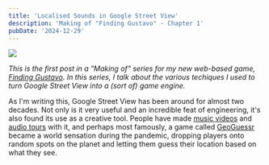 ```yaml
---
title: 'Localised Sounds in Google Street View'
description: 'Making of "Finding Gustavo" - Chapter 1'
pubDate: '2024-12-29'
---
```


![](https://www.fiala.space/assets/img/gustavo/vc.webp)

*This is the first post in a "Making of" series for my new web-based game, [Finding Gustavo](https://finding-gustavo.quest). In this series, I talk about the various techiques I used to turn Google Street View into a (sort of) game engine.*

As I'm writing this, Google Street View has been around for almost two decades. Not only is it very useful and an incredible feat of engineering,
it's also found its use as a creative tool. People have made [music videos](http://www.thewildernessdowntown.com/) and [audio tours](https://www.commarts.com/webpicks/google-night-walk) with it, and perhaps most famously, a game called [GeoGuessr](https://www.geoguessr.com/) became a world sensation during the pandemic, dropping players onto random spots on the planet and letting them guess their location based on what they see.

